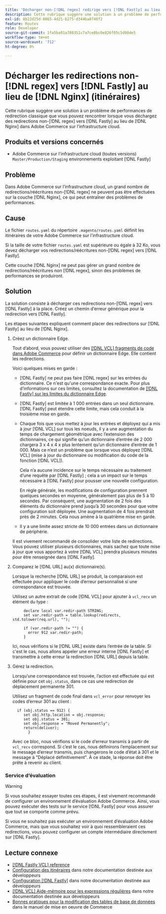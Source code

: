 ```yaml
---
title: 'Décharger non-[!DNL regex] redirige vers [!DNL Fastly] au lieu de [!DNL Nginx] (routes)'
description: Cette rubrique suggère une solution à un problème de performances de redirection classique que vous pouvez rencontrer lorsque vous déchargez des redirections non-[!DNL regex] vers [!DNL Fastly] au lieu de [!DNL Nginx] dans Adobe Commerce sur l’infrastructure cloud.
exl-id: 8b22d25d-0865-4d21-b275-d344ba8748f2
feature: Routes
role: Developer
source-git-commit: 1fa5ba91a788351c7a7ce8bc0e826f05c5d98de5
workflow-type: tm+mt
source-wordcount: '712'
ht-degree: 0%

---
```


# Décharger les redirections non-[!DNL regex] vers [!DNL Fastly] au lieu de [!DNL Nginx] (itinéraires)

Cette rubrique suggère une solution à un problème de performances de redirection classique que vous pouvez rencontrer lorsque vous déchargez des redirections non-[!DNL regex] vers [!DNL Fastly] au lieu de [!DNL Nginx] dans Adobe Commerce sur l’infrastructure cloud.

## Produits et versions concernés

* Adobe Commerce sur l&#39;infrastructure cloud (toutes versions) `Master/Production/Staging` environnements exploitant [!DNL Fastly]

## Problème

Dans Adobe Commerce sur l’infrastructure cloud, un grand nombre de redirections/réécritures non-[!DNL regex] ne peuvent pas être effectuées sur la couche [!DNL Nginx], ce qui peut entraîner des problèmes de performances.

## Cause

Le fichier `routes.yaml` du répertoire `.magento/routes.yaml` définit les itinéraires de votre Adobe Commerce sur l’infrastructure cloud.

Si la taille de votre fichier `routes.yaml` est supérieure ou égale à 32 Ko, vous devez décharger vos redirections/réécritures non-[!DNL regex] vers [!DNL Fastly].

Cette couche [!DNL Nginx] ne peut pas gérer un grand nombre de redirections/réécritures non [!DNL regex], sinon des problèmes de performances se produiront.

## Solution

La solution consiste à décharger ces redirections non-[!DNL regex] vers [!DNL Fastly] à la place. Créez un chemin d’erreur générique pour la redirection vers [!DNL Fastly].

Les étapes suivantes expliquent comment placer des redirections sur [!DNL Fastly] au lieu de [!DNL Nginx].

1. Créez un dictionnaire Edge.

   Tout d’abord, vous pouvez utiliser des [[!DNL VCL] fragments de code dans Adobe Commerce](/docs/commerce-cloud-service/user-guide/cdn/custom-vcl-snippets/fastly-vcl-custom-snippets.html) pour définir un dictionnaire Edge. Elle contient les redirections.

   Voici quelques mises en garde :

   * [!DNL Fastly] ne peut pas faire [!DNL regex] sur les entrées du dictionnaire. Ce n&#39;est qu&#39;une correspondance exacte. Pour plus d’informations sur ces limites, consultez la documentation de [[!DNL Fastly] sur les limites du dictionnaire Edge](https://docs.fastly.com/guides/edge-dictionaries/about-edge-dictionaries#limitations-and-considerations).
   * [!DNL Fastly] est limitée à 1 000 entrées dans un seul dictionnaire. [!DNL Fastly] peut étendre cette limite, mais cela conduit à la troisième mise en garde.
   * Chaque fois que vous mettez à jour les entrées et déployez qui a mis à jour [!DNL VCL] sur tous les noeuds, il y a une augmentation du temps de chargement géométrique avec l’extension des dictionnaires, ce qui signifie qu’un dictionnaire d’entrée de 2 000 chargera 3 x 4 x 4 x plus lentement qu’un dictionnaire d’entrée de 1 000. Mais ce n’est un problème que lorsque vous déployez [!DNL VCL] (mise à jour du dictionnaire ou modification du code de la fonction [!DNL VCL]).

     Cela n’a aucune incidence sur le temps nécessaire au traitement d’une requête par [!DNL Fastly] ; cela a un impact sur le temps nécessaire à [!DNL Fastly] pour pousser une nouvelle configuration.

     En règle générale, les modifications de configuration prennent quelques secondes en moyenne, généralement pas plus de 5 à 10 secondes. Par conséquent, une augmentation de 2 fois des éléments du dictionnaire prend jusqu’à 30 secondes pour que votre configuration soit déployée. Une augmentation de 4 fois prendrait près de 2 minutes. Cela nous amène à la quatrième mise en garde.

   * Il y a une limite assez stricte de 10 000 entrées dans un dictionnaire de périphérie.

   Il est vivement recommandé de consolider votre liste de redirections. Vous pouvez utiliser plusieurs dictionnaires, mais sachez que toute mise à jour que vous apportez à votre [!DNL VCL] prendra plusieurs minutes pour être renseignée dans [!DNL Fastly].

1. Comparez le [!DNL URL] au(x) dictionnaire(s).

   Lorsque la recherche [!DNL URL] se produit, la comparaison est effectuée pour appliquer le code d’erreur personnalisé si une correspondance est trouvée.

   Utilisez un autre extrait de code [!DNL VCL] pour ajouter à `vcl_recv` un élément du type :

   ```
        declare local var.redir-path STRING;
        set var.redir-path = table.lookup(redirects, std.tolower(req.url), "");
   
        if (var.redir-path != "") {
          error 912 var.redir-path;
        }
   ```

   Ici, nous vérifions si le [!DNL URL] existe dans l’entrée de la table. Si c&#39;est le cas, nous allons appeler une erreur interne [!DNL Fastly] et transmettre à cette erreur la redirection [!DNL URL] depuis la table.

1. Gérez la redirection.

   Lorsqu’une correspondance est trouvée, l’action est effectuée qui est définie pour cet `obj.status`, dans ce cas une redirection de déplacement permanente 301.

   Utilisez un fragment de code final dans `vcl_error` pour renvoyer les codes d’erreur 301 au client :

   ```
     if (obj.status == 912) {
        set obj.http.location = obj.response;
        set obj.status = 301;
        set obj.response = "Moved Permanently";
        return(deliver);
          }
   ```

   Avec ce bloc, nous vérifions si le code d’erreur transmis à partir de `vcl_recv` correspond. Si c’est le cas, nous définirons l’emplacement sur le message d’erreur transmis, puis changerons le code d’état à 301 et le message à &quot;Déplacé définitivement&quot;. À ce stade, la réponse doit être prête à revenir au client.

### Service d’évaluation

>[!WARNING]
>
>Si vous souhaitez essayer toutes ces étapes, il est vivement recommandé de configurer un environnement d’évaluation Adobe Commerce. Ainsi, vous pouvez exécuter des tests sur le service [!DNL Fastly] pour vous assurer que tout se comporte comme prévu.

Si vous ne souhaitez pas exécuter un environnement d’évaluation Adobe Commerce, mais que vous souhaitez voir à quoi ressembleraient ces redirections, vous pouvez configurer un compte intermédiaire directement sur [!DNL Fastly].

## Lecture connexe

* [[!DNL Fastly VCL] reference](https://docs.fastly.com/vcl/)
* [Configuration des itinéraires](/docs/commerce-cloud-service/user-guide/configure/routes/routes-yaml.html) dans notre documentation destinée aux développeurs
* [Configuration [!DNL Fastly]](/docs/commerce-cloud-service/user-guide/cdn/setup-fastly/fastly-configuration.html) dans notre documentation destinée aux développeurs
* [[!DNL VCL] Aide-mémoire pour les expressions régulières](https://docs.fastly.com/en/guides/vcl-regular-expression-cheat-sheet) dans notre documentation destinée aux développeurs
* [ Bonnes pratiques pour la modification des tables de base de données](https://experienceleague.adobe.com/en/docs/commerce-operations/implementation-playbook/best-practices/development/modifying-core-and-third-party-tables#why-adobe-recommends-avoiding-modifications) dans le manuel de mise en oeuvre de Commerce
